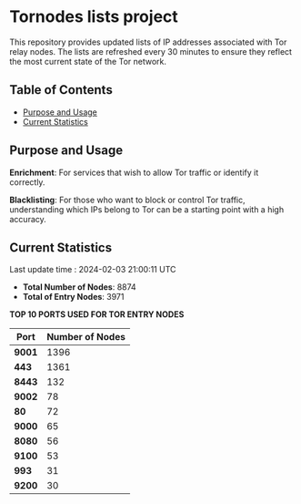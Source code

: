 # Tornodes lists project

This repository provides updated lists of IP addresses associated with Tor relay nodes. The lists are refreshed every 30 minutes to ensure they reflect the most current state of the Tor network.

## Table of Contents

- [Purpose and Usage](#purpose-and-usage)
- [Current Statistics](#current-statistics)


## Purpose and Usage

**Enrichment**: For services that wish to allow Tor traffic or identify it correctly.

**Blacklisting**: For those who want to block or control Tor traffic, understanding which IPs belong to Tor can be a starting point with a high accuracy.

## Current Statistics

Last update time : 2024-02-03 21:00:11 UTC

- **Total Number of Nodes**: 8874
- **Total of Entry Nodes**: 3971

**TOP 10 PORTS USED FOR TOR ENTRY NODES**

| **Port** | **Number of Nodes** |
|------|-----------------|
| **9001**   | 1396  |
| **443**   | 1361  |
| **8443**   | 132  |
| **9002**   | 78  |
| **80**   | 72  |
| **9000**   | 65  |
| **8080**   | 56  |
| **9100**   | 53  |
| **993**   | 31  |
| **9200**   | 30  |

